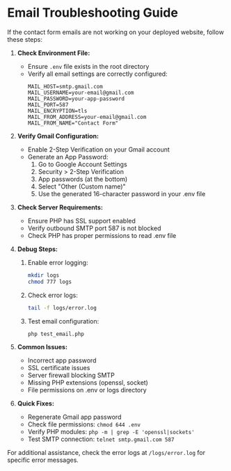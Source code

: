 # Email Troubleshooting Guide

If the contact form emails are not working on your deployed website, follow these steps:

1. **Check Environment File:**
   - Ensure `.env` file exists in the root directory
   - Verify all email settings are correctly configured:
     ```
     MAIL_HOST=smtp.gmail.com
     MAIL_USERNAME=your-email@gmail.com
     MAIL_PASSWORD=your-app-password
     MAIL_PORT=587
     MAIL_ENCRYPTION=tls
     MAIL_FROM_ADDRESS=your-email@gmail.com
     MAIL_FROM_NAME="Contact Form"
     ```

2. **Verify Gmail Configuration:**
   - Enable 2-Step Verification on your Gmail account
   - Generate an App Password:
     1. Go to Google Account Settings
     2. Security > 2-Step Verification
     3. App passwords (at the bottom)
     4. Select "Other (Custom name)"
     5. Use the generated 16-character password in your .env file

3. **Check Server Requirements:**
   - Ensure PHP has SSL support enabled
   - Verify outbound SMTP port 587 is not blocked
   - Check PHP has proper permissions to read .env file

4. **Debug Steps:**
   1. Enable error logging:
      ```bash
      mkdir logs
      chmod 777 logs
      ```
   
   2. Check error logs:
      ```bash
      tail -f logs/error.log
      ```
   
   3. Test email configuration:
      ```bash
      php test_email.php
      ```

5. **Common Issues:**
   - Incorrect app password
   - SSL certificate issues
   - Server firewall blocking SMTP
   - Missing PHP extensions (openssl, socket)
   - File permissions on .env or logs directory

6. **Quick Fixes:**
   - Regenerate Gmail app password
   - Check file permissions: `chmod 644 .env`
   - Verify PHP modules: `php -m | grep -E 'openssl|sockets'`
   - Test SMTP connection: `telnet smtp.gmail.com 587`

For additional assistance, check the error logs at `/logs/error.log` for specific error messages.